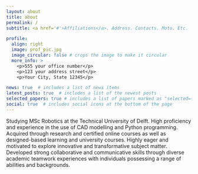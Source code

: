 ```yaml
---
layout: about
title: about
permalink: /
subtitle: <a href='#'>Affiliations</a>. Address. Contacts. Moto. Etc.

profile:
  align: right
  image: prof_pic.jpg
  image_circular: false # crops the image to make it circular
  more_info: >
    <p>555 your office number</p>
    <p>123 your address street</p>
    <p>Your City, State 12345</p>

news: true  # includes a list of news items
latest_posts: true  # includes a list of the newest posts
selected_papers: true # includes a list of papers marked as "selected={true}"
social: true  # includes social icons at the bottom of the page
---
```

Studying MSc Robotics at the Technical University of Delft. High proficiency and experience in the use of CAD modelling and Python programming. Acquired through research and certified online courses as well as designed-based learning and university courses. Highly eager and motivated to explore innovative and transformative subject matter. Developed strong collaborative and communicative skills through diverse academic teamwork experiences with individuals possessing a range of abilities and backgrounds.

